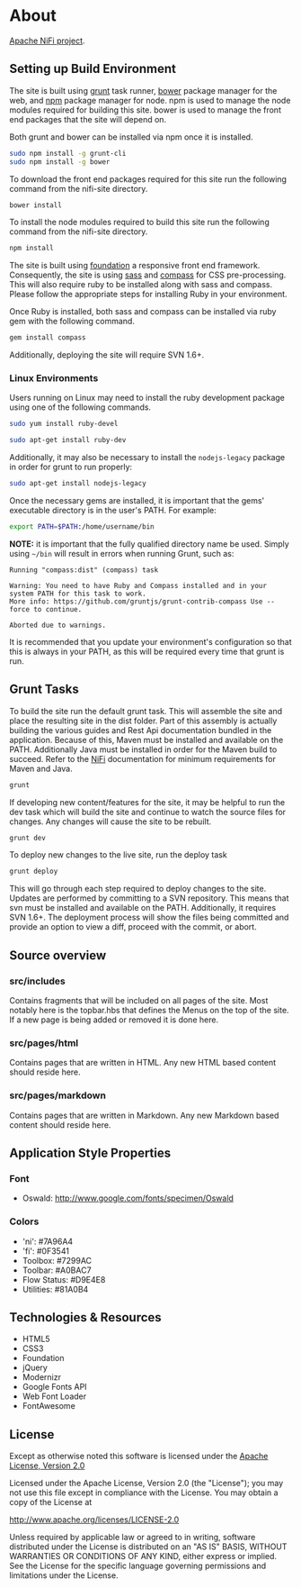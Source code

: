 <!--
  Licensed to the Apache Software Foundation (ASF) under one or more
  contributor license agreements.  See the NOTICE file distributed with
  this work for additional information regarding copyright ownership.
  The ASF licenses this file to You under the Apache License, Version 2.0
  (the "License"); you may not use this file except in compliance with
  the License.  You may obtain a copy of the License at
      http://www.apache.org/licenses/LICENSE-2.0
  Unless required by applicable law or agreed to in writing, software
  distributed under the License is distributed on an "AS IS" BASIS,
  WITHOUT WARRANTIES OR CONDITIONS OF ANY KIND, either express or implied.
  See the License for the specific language governing permissions and
  limitations under the License.
-->
# About
[Apache NiFi project](http://nifi.apache.org).

## Setting up Build Environment

The site is built using [grunt][] task runner, [bower][] package manager for
the web, and [npm][] package manager for node. npm is used to manage the
node modules required for building this site. bower is used to manage the
front end packages that the site will depend on.

Both grunt and bower can be installed via npm once it is installed.

```bash
sudo npm install -g grunt-cli
sudo npm install -g bower
```

To download the front end packages required for this site run the following
command from the nifi-site directory.

```bash
bower install
```

To install the node modules required to build this site run the following
command from the nifi-site directory.

```bash
npm install
```

The site is built using [foundation][] a responsive front end framework.
Consequently, the site is using [sass][] and [compass][] for CSS pre-processing.
This will also require ruby to be installed along with sass and compass. Please
follow the appropriate steps for installing Ruby in your environment.

Once Ruby is installed, both sass and compass can be installed via ruby gem with
the following command.

```bash
gem install compass
```

Additionally, deploying the site will require SVN 1.6+.

[grunt]: http://gruntjs.com/
[bower]: http://bower.io/
[npm]: http://www.npmjs.com/
[foundation]: http://foundation.zurb.com/
[sass]: http://sass-lang.com/
[compass]: http://compass-style.org/

### Linux Environments

Users running on Linux may need to install the ruby development package using
one of the following commands.

```bash
sudo yum install ruby-devel
```
```bash
sudo apt-get install ruby-dev
```

Additionally, it may also be necessary to install the `nodejs-legacy` package in order for
grunt to run properly:

```bash
sudo apt-get install nodejs-legacy
```

Once the necessary gems are installed, it is important that the gems' executable directory is
in the user's PATH. For example:

```bash
export PATH=$PATH:/home/username/bin
```

**NOTE:** it is important that the fully qualified directory name be used. Simply using `~/bin` will
result in errors when running Grunt, such as:

```
Running "compass:dist" (compass) task
```

```
Warning: You need to have Ruby and Compass installed and in your system PATH for this task to work.
More info: https://github.com/gruntjs/grunt-contrib-compass Use --force to continue.
```

```
Aborted due to warnings.
```

It is recommended that you update your environment's configuration so that this is always in your PATH,
as this will be required every time that grunt is run.

## Grunt Tasks

To build the site run the default grunt task. This will assemble the site and
place the resulting site in the dist folder. Part of this assembly is actually
building the various guides and Rest Api documentation bundled in the application.
Because of this, Maven must be installed and available on the PATH. Additionally Java
must be installed in order for the Maven build to succeed. Refer to the [NiFi][]
documentation for minimum requirements for Maven and Java.

[NiFi]: https://nifi.incubator.apache.org/quickstart.html

```bash
grunt
```

If developing new content/features for the site, it may be helpful to run
the dev task which will build the site and continue to watch the source
files for changes. Any changes will cause the site to be rebuilt.

```bash
grunt dev
```

To deploy new changes to the live site, run the deploy task

```bash
grunt deploy
```

This will go through each step required to deploy changes to the site. Updates
are performed by committing to a SVN repository. This means that svn must be installed
and available on the PATH. Additionally, it requires SVN 1.6+. The deployment
process will show the files being committed and provide an option to view a diff,
proceed with the commit, or abort.

## Source overview

### src/includes

Contains fragments that will be included on all pages of the site. Most notably
here is the topbar.hbs that defines the Menus on the top of the site. If a new
page is being added or removed it is done here.

### src/pages/html

Contains pages that are written in HTML. Any new HTML based content should reside here.

### src/pages/markdown

Contains pages that are written in Markdown. Any new Markdown based content should
reside here.

## Application Style Properties

### Font
- Oswald: http://www.google.com/fonts/specimen/Oswald

### Colors
- 'ni':  #7A96A4
- 'fi':  #0F3541
- Toolbox:  #7299AC
- Toolbar:  #A0BAC7
- Flow Status: #D9E4E8
- Utilities: #81A0B4

## Technologies & Resources
- HTML5
- CSS3
- Foundation
- jQuery
- Modernizr
- Google Fonts API
- Web Font Loader
- FontAwesome

## License

Except as otherwise noted this software is licensed under the
[Apache License, Version 2.0](http://www.apache.org/licenses/LICENSE-2.0.html)

Licensed under the Apache License, Version 2.0 (the "License");
you may not use this file except in compliance with the License.
You may obtain a copy of the License at

  http://www.apache.org/licenses/LICENSE-2.0

Unless required by applicable law or agreed to in writing, software
distributed under the License is distributed on an "AS IS" BASIS,
WITHOUT WARRANTIES OR CONDITIONS OF ANY KIND, either express or implied.
See the License for the specific language governing permissions and
limitations under the License.

